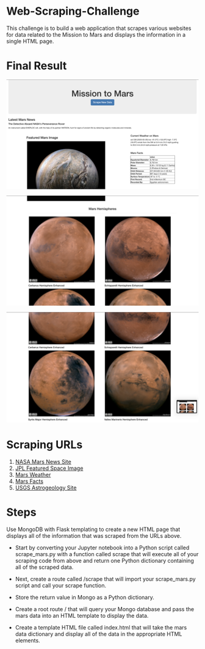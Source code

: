 # Web-Scraping-Challenge

This challenge is to build a web application that scrapes various websites for data related to the Mission to Mars and displays the information in a single HTML page.

# Final Result
![mission_to_mars](img/Mars1.png)

![mission_to_mars](img/Mars2.png)

![mission_to_mars](img/Mars3.png)

# Scraping URLs

1. [NASA Mars News Site](https://mars.nasa.gov/news/)
2. [JPL Featured Space Image](https://www.jpl.nasa.gov/spaceimages/?search=&category=Mars)
3. [Mars Weather](https://twitter.com/marswxreport?lang=en)
4. [Mars Facts](https://space-facts.com/mars/)
5. [USGS Astrogeology Site](https://astrogeology.usgs.gov/search/results?q=hemisphere+enhanced&k1=target&v1=Mars)

# Steps

Use MongoDB with Flask templating to create a new HTML page that displays all of the information that was scraped from the URLs above.

* Start by converting your Jupyter notebook into a Python script called scrape_mars.py with a function called scrape that will execute all of your scraping code from above and return one Python dictionary containing all of the scraped data.

* Next, create a route called /scrape that will import your scrape_mars.py script and call your scrape function.

* Store the return value in Mongo as a Python dictionary.

* Create a root route / that will query your Mongo database and pass the mars data into an HTML template to display the data.

* Create a template HTML file called index.html that will take the mars data dictionary and display all of the data in the appropriate HTML elements. 
